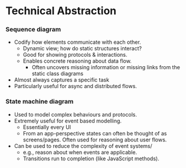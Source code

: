 # Technical Abstraction

### Sequence diagram

- Codify how elements communicate with each other.
  - Dynamic view; how do static structures interact?
  - Good for showing protocols & interactions.
  - Enables concrete reasoning about data flow.
    - Often uncovers missing information or missing links from the static class diagrams
- Almost always captures a specific task
- Particularly useful for async and distributed flows.

### State machine diagram

- Used to model complex behaviours and protocols.
- Extremely useful for event based modelling.
  - Essentially every UI
  - From an app-perspective states can often be thought of as screens/pages. Often used for reasoning about user flows.
- Can be used to reduce the complexity of event systems/
  - e.g., reason about when events are applicable.
  - Transitions run to completion (like JavaScript methods).